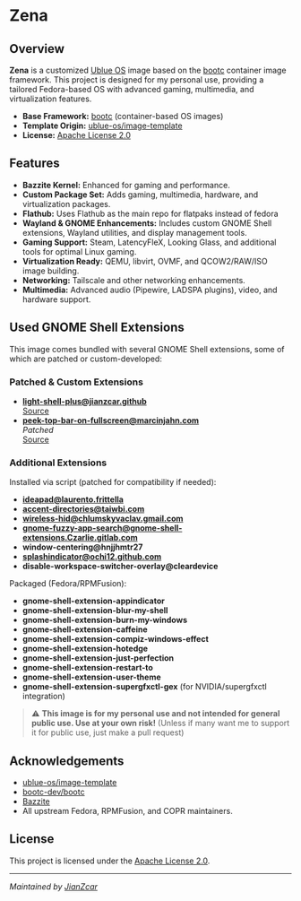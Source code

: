 # Zena

## Overview

**Zena** is a customized [Ublue OS](https://github.com/ublue-os) image based on the [bootc](https://github.com/bootc-dev/bootc) container image framework. This project is designed for my personal use, providing a tailored Fedora-based OS with advanced gaming, multimedia, and virtualization features.

- **Base Framework:** [bootc](https://github.com/bootc-dev/bootc) (container-based OS images)
- **Template Origin:** [ublue-os/image-template](https://github.com/ublue-os/image-template)
- **License:** [Apache License 2.0](LICENSE)

## Features

- **Bazzite Kernel:** Enhanced for gaming and performance.
- **Custom Package Set:** Adds gaming, multimedia, hardware, and virtualization packages.
- **Flathub:** Uses Flathub as the main repo for flatpaks instead of fedora
- **Wayland & GNOME Enhancements:** Includes custom GNOME Shell extensions, Wayland utilities, and display management tools.
- **Gaming Support:** Steam, LatencyFleX, Looking Glass, and additional tools for optimal Linux gaming.
- **Virtualization Ready:** QEMU, libvirt, OVMF, and QCOW2/RAW/ISO image building.
- **Networking:** Tailscale and other networking enhancements.
- **Multimedia:** Advanced audio (Pipewire, LADSPA plugins), video, and hardware support.

## Used GNOME Shell Extensions

This image comes bundled with several GNOME Shell extensions, some of which are patched or custom-developed:

### Patched & Custom Extensions
- **light-shell-plus@jianzcar.github**    
  [Source](https://github.com/JianZcar/light-shell-plus)
- **peek-top-bar-on-fullscreen@marcinjahn.com**  
  _Patched_  
  [Source](https://github.com/JianZcar/peek-top-bar)

### Additional Extensions
Installed via script (patched for compatibility if needed):
- **ideapad@laurento.frittella**
- **accent-directories@taiwbi.com**
- **wireless-hid@chlumskyvaclav.gmail.com**
- **gnome-fuzzy-app-search@gnome-shell-extensions.Czarlie.gitlab.com**
- **window-centering@hnjjhmtr27**
- **splashindicator@ochi12.github.com**
- **disable-workspace-switcher-overlay@cleardevice**

Packaged (Fedora/RPMFusion):
- **gnome-shell-extension-appindicator**
- **gnome-shell-extension-blur-my-shell**
- **gnome-shell-extension-burn-my-windows**
- **gnome-shell-extension-caffeine**
- **gnome-shell-extension-compiz-windows-effect**
- **gnome-shell-extension-hotedge**
- **gnome-shell-extension-just-perfection**
- **gnome-shell-extension-restart-to**
- **gnome-shell-extension-user-theme**
- **gnome-shell-extension-supergfxctl-gex** (for NVIDIA/supergfxctl integration)

> ⚠️ **This image is for my personal use and not intended for general public use. Use at your own risk!**
(Unless if many want me to support it for public use, just make a pull request)

## Acknowledgements

- [ublue-os/image-template](https://github.com/ublue-os/image-template)
- [bootc-dev/bootc](https://github.com/bootc-dev/bootc)
- [Bazzite](https://github.com/bazzite-org/bazzite)
- All upstream Fedora, RPMFusion, and COPR maintainers.

## License

This project is licensed under the [Apache License 2.0](LICENSE).

---
*Maintained by [JianZcar](https://github.com/JianZcar)*
